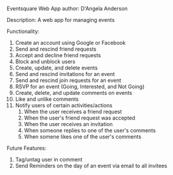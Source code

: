 Eventsquare Web App
author: D'Angela Anderson 

Description: A web app for managing events 

Functionality: 
1) Create an account using Google or Facebook 
2) Send and rescind friend requests
3) Accept and decline friend requests
4) Block and unblock users 
5) Create, update, and delete events 
6) Send and rescind invitations for an event 
7) Send and rescind join requests for an event
8) RSVP for an event (Going, Interested, and Not Going)
9) Create, delete, and update comments on events 
10) Like and unlike comments 
11) Notify users of certain activities/actions 
    1) When the user receives a friend request 
    2) When the user's friend request was accepted
    3) When the user receives an invitation 
    4) When someone replies to one of the user's comments 
    5) When somene likes one of the user's comments 



Future Features: 
1) Tag/untag user in comment 
2) Send Reminders on the day of an event via email to all invitees

